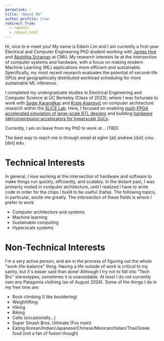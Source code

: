```yaml
---
permalink: /
title: "About Me"
author_profile: true
redirect_from: 
  - /about/
  - /about.html
---
```


Hi, nice to e-meet you! My name is Edwin Lim and I am currently a first-year Electrical and Computer Engineering PhD student working with [James Hoe](https://users.ece.cmu.edu/~jhoe/doku/doku.php) and [Akshitha Sriraman](https://users.ece.cmu.edu/~asrirama/) at CMU. My research interests lie at the intersection of computer systems and hardware, with a focus on making modern Machine Learning (ML) applications more efficient and sustainable. Specifically, my most recent research evaluates the potential of second-life GPUs and geographically distributed workload scheduling for more sustainable ML inference.

I completed my undergraduate studies in Electrical Engineering and Computer Science at UC Berkeley (Class of 2023), where I was fortunate to work with [Sagar Karandikar](https://sagark.org/) and [Krste Asanović](https://people.eecs.berkeley.edu/~krste/) on computer architecture research within the [SLICE Lab](https://slice.eecs.berkeley.edu/). Here, I focused on enabling [multi-FPGA accelerated simulation of large-scale RTL designs](https://people.eecs.berkeley.edu/~ysshao/assets/papers/ISCA2024-FireAxe.pdf) and building [hardware (de)compression accelerators for hyperscale SoCs](https://dl.acm.org/doi/pdf/10.1145/3579371.3589074).

Currently, I am on leave from my PhD to work at... (TBD)

The best way to reach me is through email at eglim [at] andrew [dot] cmu [dot] edu.

Technical Interests
======
In general, I love working at the intersection of hardware and software to make things run quickly, efficiently, and scalably. In the distant past, I was primarily rooted in computer architecture, until I realized I have to write code in order for the chips I build to be useful (haha). The following topics, in particular, excite me greatly. The intersection of these fields is where I prefer to work.
- Computer architecture and systems
- Machine learning
- Sustainable computing
- Hyperscale systems

Non-Technical Interests
======
I'm a very active person, and am in the process of figuring out the whole "work-life-balance" thing. Having a life outside of work is critical to my sanity, but it's easier said than done! Although I try not to fall into "Tech Bro" stereotypes, sometimes it is unavoidable. At least I do not currently own any Patagonia clothing (as of August 2024). Some of the things I do in my free time are:
- Rock climbing (I like bouldering)
- Weightlifting
- Hiking
- Biking
- Cello (occasionally...)
- Super Smash Bros. Ultimate (Fox main)
- Eating Korean/Indian/Japanese/Chinese/Mexican/Italian/Thai/Greek food (not a fan of fusion though)
